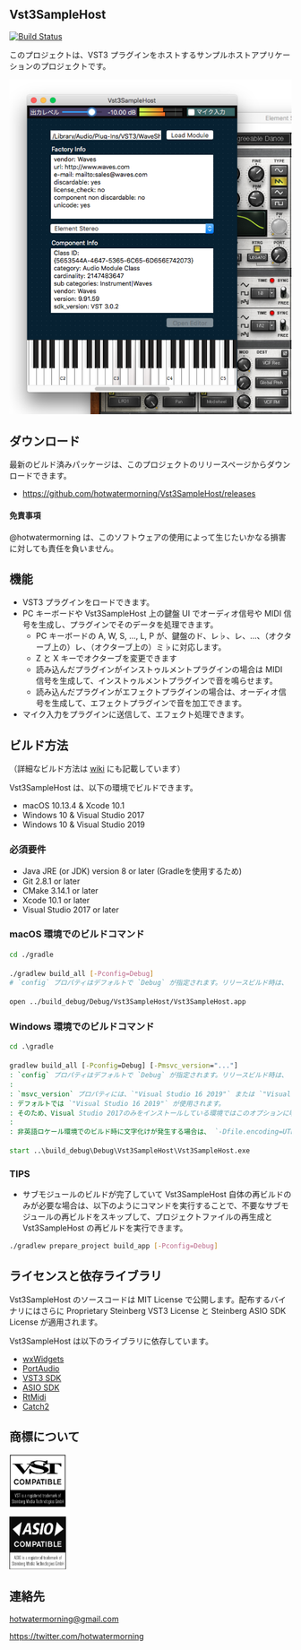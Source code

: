 ## Vst3SampleHost

[![Build Status](https://dev.azure.com/vst3host-dev/vst3host-dev/_apis/build/status/hotwatermorning.Vst3SampleHost?branchName=master)](https://dev.azure.com/vst3host-dev/vst3host-dev/_build/latest?definitionId=1&branchName=master)

このプロジェクトは、VST3 プラグインをホストするサンプルホストアプリケーションのプロジェクトです。

![ScreenShot](./misc/ScreenShot.png)

## ダウンロード

最新のビルド済みパッケージは、このプロジェクトのリリースページからダウンロードできます。

* https://github.com/hotwatermorning/Vst3SampleHost/releases

#### 免責事項
@hotwatermorning は、このソフトウェアの使用によって生じたいかなる損害に対しても責任を負いません。

## 機能

* VST3 プラグインをロードできます。
* PC キーボードや Vst3SampleHost 上の鍵盤 UI でオーディオ信号や MIDI 信号を生成し、プラグインでそのデータを処理できます。
    * PC キーボードの A, W, S, ..., L, P が、鍵盤のド、レ♭、レ、...、（オクターブ上の）レ、（オクターブ上の）ミ♭に対応します。
    * Z と X キーでオクターブを変更できます
    * 読み込んだプラグインがインストゥルメントプラグインの場合は MIDI 信号を生成して、インストゥルメントプラグインで音を鳴らせます。
    * 読み込んだプラグインがエフェクトプラグインの場合は、オーディオ信号を生成して、エフェクトプラグインで音を加工できます。
* マイク入力をプラグインに送信して、エフェクト処理できます。

## ビルド方法

（詳細なビルド方法は [wiki](https://github.com/hotwatermorning/Vst3SampleHost/wiki/%E3%83%93%E3%83%AB%E3%83%89%E6%96%B9%E6%B3%95) にも記載しています）

Vst3SampleHost は、以下の環境でビルドできます。

* macOS 10.13.4 & Xcode 10.1
* Windows 10 & Visual Studio 2017
* Windows 10 & Visual Studio 2019

### 必須要件

* Java JRE (or JDK) version 8 or later (Gradleを使用するため)
* Git 2.8.1 or later
* CMake 3.14.1 or later
* Xcode 10.1 or later
* Visual Studio 2017 or later

### macOS 環境でのビルドコマンド

```sh
cd ./gradle

./gradlew build_all [-Pconfig=Debug]
# `config` プロパティはデフォルトで `Debug` が指定されます。リリースビルド時は、 `-Pconfig=Release` を指定します。

open ../build_debug/Debug/Vst3SampleHost/Vst3SampleHost.app
```

### Windows 環境でのビルドコマンド

```bat
cd .\gradle

gradlew build_all [-Pconfig=Debug] [-Pmsvc_version="..."]
: `config` プロパティはデフォルトで `Debug` が指定されます。リリースビルド時は、 `-Pconfig=Release` を指定します。
:
: `msvc_version` プロパティには、`"Visual Studio 16 2019"` または `"Visual Studio 15 2017"` を指定できます。
: デフォルトでは `"Visual Studio 16 2019"` が使用されます。
: そのため、Visual Studio 2017のみをインストールしている環境ではこのオプションに明示的に `"Visual Studio 15 2017"` を指定してください。
:
: 非英語ロケール環境でのビルド時に文字化けが発生する場合は、 `-Dfile.encoding=UTF-8` オプションを追加してください。

start ..\build_debug\Debug\Vst3SampleHost\Vst3SampleHost.exe
```

### TIPS

* サブモジュールのビルドが完了していて Vst3SampleHost 自体の再ビルドのみが必要な場合は、以下のようにコマンドを実行することで、不要なサブモジュールの再ビルドをスキップして、プロジェクトファイルの再生成と Vst3SampleHost の再ビルドを実行できます。

```sh
./gradlew prepare_project build_app [-Pconfig=Debug]
```

## ライセンスと依存ライブラリ

Vst3SampleHost のソースコードは MIT License で公開します。配布するバイナリにはさらに Proprietary Steinberg VST3 License と Steinberg ASIO SDK License が適用されます。

Vst3SampleHost は以下のライブラリに依存しています。

* [wxWidgets](http://www.wxwidgets.org/)
* [PortAudio](http://www.portaudio.com/)
* [VST3 SDK](https://www.steinberg.net/en/company/developers.html)
* [ASIO SDK](https://www.steinberg.net/en/company/developers.html)
* [RtMidi](https://github.com/thestk/rtmidi)
* [Catch2](https://github.com/catchorg/Catch2)

## 商標について

<img src="./misc/VST_Compatible_Logo_Steinberg_with_TM_negative.png" width="20%" height="20%" alt="VST Compatible Logo"></img>

<img src="./misc/ASIO-compatible-logo-Steinberg-TM-BW.jpg" width="20%" height="20%" alt="ASIO Compatible Logo"></img>

## 連絡先

hotwatermorning@gmail.com

https://twitter.com/hotwatermorning

